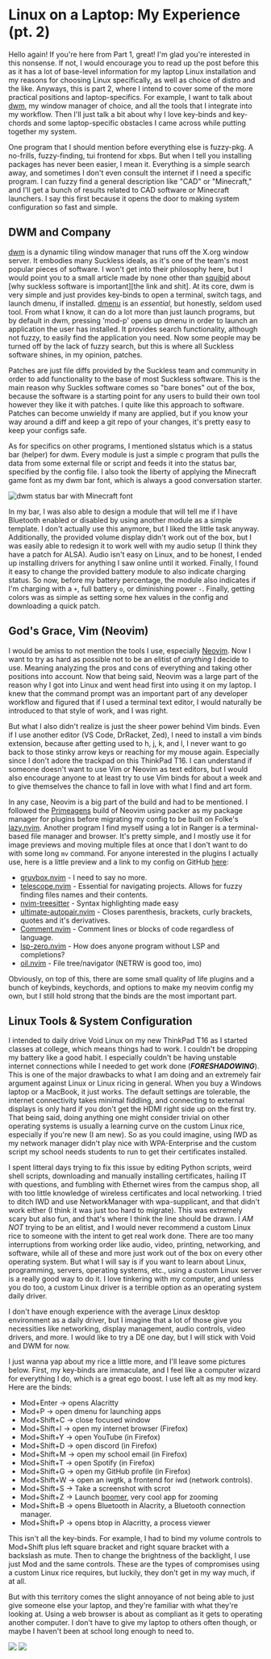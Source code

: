 # Linux on a Laptop: My Experience (pt. 2)

Hello again! If you're here from Part 1, great! I'm glad you're interested in this nonsense. If not, I would encourage you to read up the post before this as it has a lot of base-level information for my laptop Linux installation and my reasons for choosing Linux specifically, as well as choice of distro and the like. Anyways, this is part 2, where I intend to cover some of the more practical positions and laptop-specifics. For example, I want to talk about [dwm](https://suckless.org/dwm), my window manager of choice, and all the tools that I integrate into my workflow. Then I'll just talk a bit about why I love key-binds and key-chords and some laptop-specific obstacles I came across while putting together my system.

One program that I should mention before everything else is fuzzy-pkg. A no-frills, fuzzy-finding, tui frontend for xbps. But when I tell you installing packages has never been easier, I mean it. Everything is a simple search away, and sometimes I don't even consult the internet if I need a specific program. I can fuzzy find a general description like "CAD" or "Minecraft," and I'll get a bunch of results related to CAD software or Minecraft launchers. I say this first because it opens the door to making system configuration so fast and simple.

## DWM and Company

[dwm](https://suckless.org/dwm) is a dynamic tiling window manager that runs off the X.org window server. It embodies many Suckless ideals, as it's one of the team's most popular pieces of software. I won't get into their philosophy here, but I would point you to a small article made by none other than [squibid](https://squi.bid) about [why suckless software is important][the link and shit]. At its core, dwm is very simple and just provides key-binds to open a terminal, switch tags, and launch dmenu, if installed. [dmenu](https://suckless.org/dmenu) is an *essential*, but honestly, seldom used tool. From what I know, it can do a lot more than just launch programs, but by default in dwm, pressing 'mod-p' opens up dmenu in order to launch an application the user has installed. It provides search functionality, although not fuzzy, to easily find the application you need. Now some people may be turned off by the lack of fuzzy search, but this is where all Suckless software shines, in my opinion, patches.

Patches are just file diffs provided by the Suckless team and community in order to add functionality to the base of most Suckless software. This is the main reason why Suckles software comes so "bare bones" out of the box, because the software is a starting point for any users to build their own tool however they like it with patches. I quite like this approach to software. Patches can become unwieldy if many are applied, but if you know your way around a diff and keep a git repo of your changes, it's pretty easy to keep your configs safe.

As for specifics on other programs, I mentioned slstatus which is a status bar (helper) for dwm. Every module is just a simple c program that pulls the data from some external file or script and feeds it into the status bar, specified by the config file. I also took the liberty of applying the Minecraft game font as my dwm bar font, which is always a good conversation starter.

![dwm status bar with Minecraft font](/images/dwm_status_bar.png)

In my bar, I was also able to design a module that will tell me if I have Bluetooth enabled or disabled by using another module as a simple template. I don't actually use this anymore, but I liked the little task anyway. Additionally, the provided volume display didn't work out of the box, but I was easily able to redesign it to work well with my audio setup (I think they have a patch for ALSA). Audio isn't easy on Linux, and to be honest, I ended up installing drivers for anything I saw online until it worked.
Finally, I found it easy to change the provided battery module to also indicate charging status. So now, before my battery percentage, the module also indicates if I'm charging with a `+`, full battery `o`, or diminishing power `-`. Finally, getting colors was as simple as setting some hex values in the config and downloading a quick patch.

## God's Grace, Vim (Neovim)

I would be amiss to not mention the tools I use, especially [Neovim](https://neovim.io/). Now I want to try as hard as possible not to be an elitist of *anything* I decide to use. Meaning analyzing the pros and cons of everything and taking other positions into account. Now that being said, Neovim was a large part of the reason why I got into Linux and went head first into using it on my laptop. I knew that the command prompt was an important part of any developer workflow and figured that if I used a terminal text editor, I would naturally be introduced to that style of work, and I was right.

But what I also didn't realize is just the sheer power behind Vim binds. Even if I use another editor (VS Code, DrRacket, Zed), I need to install a vim binds extension, because after getting used to h, j, k, and l, I never want to go back to those stinky arrow keys or reaching for my mouse again. Especially since I don't adore the trackpad on this ThinkPad T16. I can understand if someone doesn't want to use Vim or Neovim as text editors, but I would also encourage anyone to at least try to use Vim binds for about a week and to give themselves the chance to fall in love with what I find and art form.

In any case, Neovim is a big part of the build and had to be mentioned. I followed the [Primeagens](https://www.youtube.com/c/theprimeagen) build of Neovim using packer as my package manager for plugins before migrating my config to be built on Folke's [lazy.nvim](https://github.com/folke/lazy.nvim). Another program I find myself using a lot in Ranger is a terminal-based file manager and browser. It's pretty simple, and I mostly use it for image previews and moving multiple files at once that I don't want to do with some long `mv` command. For anyone interested in the plugins I actually use, here is a little preview and a link to my config on GitHub [here](https://github.com/EggbertFluffle/nvim):

* [gruvbox.nvim](https://github.com/ellisonleao/gruvbox.nvim) - I need to say no more.
* [telescope.nvim](https://github.com/nvim-telescope/telescope.nvim) - Essential for navigating projects. Allows for fuzzy finding files names and their contents.
* [nvim-treesitter](https://github.com/nvim-treesitter/nvim-treesitter) - Syntax highlighting made easy
* [ultimate-autopair.nvim](https://github.com/altermo/ultimate-autopair.nvim) - Closes parenthesis, brackets, curly brackets, quotes and it's derivatives.
* [Comment.nvim](https://github.com/numToStr/Comment.nvim) - Comment lines or blocks of code regardless of language.
* [lsp-zero.nvim](https://github.com/lsp-zero.nvim) - How does anyone program without LSP and completions?
* [oil.nvim](https://github.com/stevearc/oil.nvim) - File tree/navigator (NETRW is good too, imo)

Obviously, on top of this, there are some small quality of life plugins and a bunch of keybinds, keychords, and options to make my neovim config my own, but I still hold strong that the binds are the most important part.

## Linux Tools & System Configuration

I intended to daily drive Void Linux on my new ThinkPad T16 as I started classes at college, which means things had to work. I couldn't be dropping my battery like a good habit. I especially couldn't be having unstable internet connections while I needed to get work done (***FORESHADOWING***). This is one of the major drawbacks to what I am doing and an extremely fair argument against Linux or Linux ricing in general. When you buy a Windows laptop or a MacBook, it just works. The default settings are tolerable, the internet connectivity takes minimal fiddling, and connecting to external displays is only hard if you don't get the HDMI right side up on the first try. That being said, doing anything one might consider trivial on other operating systems is usually a learning curve on the custom Linux rice, especially if you're new (I am new). So as you could imagine, using IWD as my network manager didn't play nice with WPA-Enterprise and the custom script my school needs students to run to get their certificates installed.

I spent litteral days trying to fix this issue by editing Python scripts, weird shell scripts, downloading and manually installing certificates, hailing IT with questions, and fumbling with Ethernet wires from the campus shop, all with too little knowledge of wireless certificates and local networking. I tried to ditch IWD and use NetworkManager with wpa-supplicant, and that didn't work either (I think it was just too hard to migrate). This was extremely scary but also fun, and that's where I think the line should be drawn. I *AM NOT* trying to be an elitist, and I would never recommend a custom Linux rice to someone with the intent to get real work done. There are too many interruptions from working order like audio, video, printing, networking, and software, while all of these and more just work out of the box on every other operating system. But what I will say is if you want to learn about Linux, programming, servers, operating systems, etc., using a custom Linux server is a really good way to do it. I love tinkering with my computer, and unless you do too, a custom Linux driver is a terrible option as an operating system daily driver.

I don't have enough experience with the average Linux desktop environment as a daily driver, but I imagine that a lot of those give you necessities like networking, display management, audio controls, video drivers, and more. I would like to try a DE one day, but I will stick with Void and DWM for now.

I just wanna yap about my rice a little more, and I'll leave some pictures below. First, my key-binds are immaculate, and I feel like a computer wizard for everything I do, which is a great ego boost. I use left alt as my mod key. Here are the binds:

* Mod+Enter -> opens Alacritty
* Mod+P -> open dmenu for launching apps
* Mod+Shift+C -> close focused window
* Mod+Shift+I -> open my internet browser (Firefox)
* Mod+Shift+Y -> open YouTube (in Firefox)
* Mod+Shift+D -> open discord (in Firefox)
* Mod+Shift+M -> open my school email (in Firefox)
* Mod+Shift+T -> open Spotify (in Firefox)
* Mod+Shift+G -> open my GitHub profile (in Firefox)
* Mod+Shift+W -> open an iwgtk, a frontend for iwd (network controls).
* Mod+Shift+S -> Take a screenshot with scrot
* Mod+Shift+Z -> Launch [boomer](https://github.com/tsoding/boomer), very cool app for zooming
* Mod+Shift+B -> opens Bluetooth in Alacrity, a Bluetooth connection manager.
* Mod+Shift+P -> opens btop in Alacritty, a process viewer

This isn't all the key-binds. For example, I had to bind my volume controls to Mod+Shift plus left square bracket and right square bracket with a backslash as mute. Then to change the brightness of the backlight, I use just Mod and the same controls. These are the types of compromises using a custom Linux rice requires, but luckily, they don't get in my way much, if at all.

But with this territory comes the slight annoyance of not being able to just give someone else your laptop, and they're familiar with what they're looking at. Using a web browser is about as compliant as it gets to operating another computer. I don't have to give my laptop to others often though, or maybe I haven't been at school long enough to need to.

![](/images/general_void_dwm_desktop.png)
![](/images/coding_pokemon_void_desktop.png)
